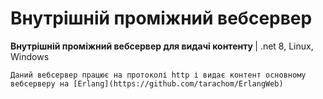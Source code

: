 # Внутрішній проміжний вебсервер
<b>Внутрішній проміжний вебсервер для видачі контенту </b> | .net 8, Linux, Windows <br/>

    Даний вебсервер працює на протоколі http і видає контент основному вебсерверу на [Erlang](https://github.com/tarachom/ErlangWeb)